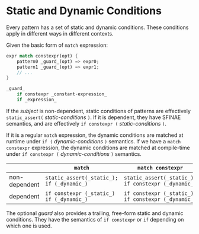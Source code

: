 # Static and Dynamic Conditions

Every pattern has a set of static and dynamic conditions.
These conditions apply in different ways in different contexts.

Given the basic form of `match` expression:

```rust
expr match constexpr(opt) {
    pattern0 _guard_(opt) => expr0;
    pattern1 _guard_(opt) => expr1;
    // ...
}

_guard_
    if constexpr _constant-expression_
    if _expression_
```

If the _subject_ is non-dependent, static conditions of patterns are effectively
`static_assert(` _static-conditions_ `)`. If it is dependent, they have SFINAE
semantics, and are effectively `if constexpr (` _static-conditions_ `)`.

If it is a regular `match` expression, the dynamic conditions are matched at
runtime under `if (` _dynamic-conditions_ `)` semantics.
If we have a `match constexpr` expression, the dynamic conditions are matched
at compile-time under `if constexpr (` _dynamic-conditions_ `)` semantics.

|               | `match`                                   | `match constexpr`                                   |
| ------------- | ------------------------------------------| --------------------------------------------------- |
| non-dependent | `static_assert(_static_); if (_dynamic_)` | `static_assert(_static_); if constexpr (_dynamic_)` |
| dependent     | `if constexpr (_static_) if (_dynamic_)`  | `if constexpr (_static_) if constexpr (_dynamic_)`  |

The optional _guard_ also provides a trailing, free-form static and dynamic conditions.
They have the semantics of `if constexpr` or `if` depending on which one is used.